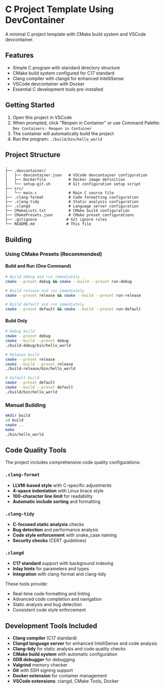 # C Project Template Using DevContainer

A minimal C project template with CMake build system and VSCode devcontainer.

## Features

- Simple C program with standard directory structure
- CMake build system configured for C17 standard
- Clang compiler with clangd for enhanced IntelliSense
- VSCode devcontainer with Docker
- Essential C development tools pre-installed

## Getting Started

1. Open this project in VSCode
2. When prompted, click "Reopen in Container" or use Command Palette: `Dev Containers: Reopen in Container`
3. The container will automatically build the project
4. Run the program: `./build/bin/hello_world`

## Project Structure

```
.
├── .devcontainer/
│   ├── devcontainer.json   # VSCode devcontainer configuration
│   ├── Dockerfile          # Docker image definition
│   └── setup-git.sh        # Git configuration setup script
├── src/
│   └── main.c              # Main C source file
├── .clang-format           # Code formatting configuration
├── .clang-tidy             # Static analysis configuration  
├── .clangd                 # Language server configuration
├── CMakeLists.txt          # CMake build configuration
├── CMakePresets.json       # CMake preset configurations
├── .gitignore             # Git ignore rules
└── README.md              # This file
```

## Building

### Using CMake Presets (Recommended)

#### Build and Run (One Command)
```bash
# Build debug and run immediately
cmake --preset debug && cmake --build --preset run-debug

# Build release and run immediately
cmake --preset release && cmake --build --preset run-release

# Build default and run immediately
cmake --preset default && cmake --build --preset run-default
```

#### Build Only
```bash
# Debug build
cmake --preset debug
cmake --build --preset debug
./build-debug/bin/hello_world

# Release build
cmake --preset release
cmake --build --preset release
./build-release/bin/hello_world

# Default build
cmake --preset default
cmake --build --preset default
./build/bin/hello_world
```

### Manual Building

```bash
mkdir build
cd build
cmake ..
make
./bin/hello_world
```

## Code Quality Tools

The project includes comprehensive code quality configurations:

### `.clang-format`
- **LLVM-based style** with C-specific adjustments
- **4-space indentation** with Linux brace style
- **100-character line limit** for readability
- **Automatic include sorting** and formatting

### `.clang-tidy`
- **C-focused static analysis** checks
- **Bug detection** and performance analysis
- **Code style enforcement** with snake_case naming
- **Security checks** (CERT guidelines)

### `.clangd`
- **C17 standard** support with background indexing
- **Inlay hints** for parameters and types
- **Integration** with clang-format and clang-tidy

These tools provide:
- Real-time code formatting and linting
- Advanced code completion and navigation
- Static analysis and bug detection
- Consistent code style enforcement

## Development Tools Included

- **Clang compiler** (C17 standard)
- **Clangd language server** for enhanced IntelliSense and code analysis
- **Clang-tidy** for static analysis and code quality checks
- **CMake build system** with automatic configuration
- **GDB debugger** for debugging
- **Valgrind** memory checker
- **Git** with SSH signing support
- **Docker extension** for container management
- **VSCode extensions**: clangd, CMake Tools, Docker
